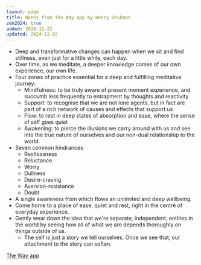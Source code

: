 ```yaml
---
layout: page
title: Notes from The Way app by Henry Shukman
zen2024: true
added: 2024-11-22
updated: 2024-12-02
---
```


- Deep and transformative changes can happen when we sit and find stillness, even just for a little while, each day.
- Over time, as we meditate, a deeper knowledge comes of our own experience, our own life.
- Four zones of practice essential for a deep and fulfilling meditative journey:
    - Mindfulness: to be truly aware of present moment experience, and succumb less frequently to entrapment by thoughts and reactivity
    - Support: to recognise that we are not lone agents, but in fact are part of a rich network of causes and effects that support us
    - Flow: to rest in deep states of absorption and ease, where the sense of self goes quiet
    - Awakening: to pierce the illusions we carry around with us and see into the true nature of ourselves and our non-dual relationship to the world. 
- Seven common hindrances
    - Restlessness
    - Reluctance
    - Worry
    - Dullness
    - Desire-craving
    - Aversion-resistance
    - Doubt
- A single awareness from which flows an unlimited and deep wellbeing.
- Come home to a place of ease, quiet and rest, right in the centre of everyday experience.
- Gently wear down the idea that we're separate, independent, entities in the world by seeing how all of what we are depends thoroughly on things outside of us.
    - The self is just a story we tell ourselves. Once we see that, our attachment to the story can soften.

[The Way app](https://www.thewayapp.com/)